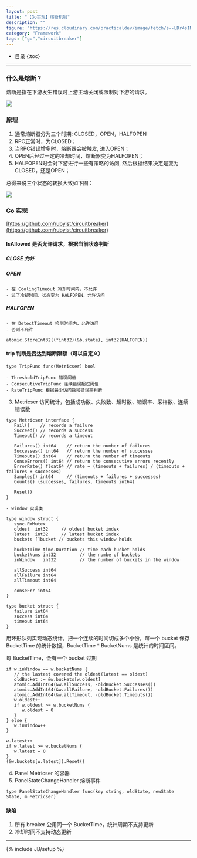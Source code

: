 ```yaml
---
layout: post
title: "【Go实现】熔断机制"
description: ""
figure: "https://res.cloudinary.com/practicaldev/image/fetch/s--LDr4sIMX--/c_limit%2Cf_auto%2Cfl_progressive%2Cq_auto%2Cw_880/https://thepracticaldev.s3.amazonaws.com/i/bk0c85is3c5767cc3qzt.png"
category: "Framework"
tags: ["go","circuitbreaker"]
---
```


* 目录
{:toc}
---

### 什么是熔断？

熔断是指在下游发生错误时上游主动关闭或限制对下游的请求。

![](https://res.cloudinary.com/cyeam/image/upload/v1610534796/image.png)

### 原理

1. 通常熔断器分为三个时期: CLOSED，OPEN，HALFOPEN
2. RPC正常时，为CLOSED；
3. 当RPC错误增多时，熔断器会被触发, 进入OPEN；
4. OPEN后经过一定的冷却时间，熔断器变为HALFOPEN；
5. HALFOPEN时会对下游进行一些有策略的访问, 然后根据结果决定是变为CLOSED，还是OPEN；

总得来说三个状态的转换大致如下图：

![](https://res.cloudinary.com/practicaldev/image/fetch/s--LDr4sIMX--/c_limit%2Cf_auto%2Cfl_progressive%2Cq_auto%2Cw_880/https://thepracticaldev.s3.amazonaws.com/i/bk0c85is3c5767cc3qzt.png)

### Go 实现

[https://github.com/rubyist/circuitbreaker](https://github.com/rubyist/circuitbreaker)

#### IsAllowed 是否允许请求，根据当前状态判断

##### CLOSE 允许
	
##### OPEN
	- 在 CoolingTimeout 冷却时间内，不允许
	- 过了冷却时间，状态变为 HALFOPEN，允许访问
	
##### HALFOPEN
	- 在 DetectTimeout 检测时间内，允许访问
	- 否则不允许

```
atomic.StoreInt32((*int32)(&b.state), int32(HALFOPEN))
```

#### trip 判断是否达到熔断限额（可以自定义）

```
type TripFunc func(Metricser) bool
```


	- ThresholdTripFunc 错误阈值
	- ConsecutiveTripFunc 连续错误超过阈值
	- RateTripFunc 根据最少访问数和错误率判断

3. Metricser 访问统计，包括成功数、失败数、超时数、错误率、采样数、连续错误数

```
type Metricser interface {
   Fail()    // records a failure
   Succeed() // records a success
   Timeout() // records a timeout

   Failures() int64    // return the number of failures
   Successes() int64   // return the number of successes
   Timeouts() int64    // return the number of timeouts
   ConseErrors() int64 // return the consecutive errors recently
   ErrorRate() float64 // rate = (timeouts + failures) / (timeouts + failures + successes)
   Samples() int64     // (timeouts + failures + successes)
   Counts() (successes, failures, timeouts int64)

   Reset()
}
```


	- window 实现类

```
type window struct {
   sync.RWMutex
   oldest  int32     // oldest bucket index
   latest  int32     // latest bucket index
   buckets []bucket // buckets this window holds

   bucketTime time.Duration // time each bucket holds
   bucketNums int32         // the numbe of buckets
   inWindow   int32         // the number of buckets in the window

   allSuccess int64
   allFailure int64
   allTimeout int64

   conseErr int64
}

type bucket struct {
   failure int64
   success int64
   timeout int64
}
```


用环形队列实现动态统计。把一个连续的时间切成多个小份，每一个 bucket 保存 BucketTime 的统计数据，BucketTime * BucketNums 是统计的时间区间。

每 BucketTime，会有一个 bucket 过期

```
if w.inWindow == w.bucketNums {
   // the lastest covered the oldest(latest == oldest)
   oldBucket := &w.buckets[w.oldest]
   atomic.AddInt64(&w.allSuccess, -oldBucket.Successes())
   atomic.AddInt64(&w.allFailure, -oldBucket.Failures())
   atomic.AddInt64(&w.allTimeout, -oldBucket.Timeouts())
   w.oldest++
   if w.oldest >= w.bucketNums {
      w.oldest = 0
   }
} else {
   w.inWindow++
}

w.latest++
if w.latest >= w.bucketNums {
   w.latest = 0
}
(&w.buckets[w.latest]).Reset()
```

4. Panel Metricser 的容器
5. PanelStateChangeHandler 熔断事件

```
type PanelStateChangeHandler func(key string, oldState, newState State, m Metricser)
```


#### 缺陷

1. 所有 breaker 公用同一个 BucketTime，统计周期不支持更新
2. 冷却时间不支持动态更新


---


{% include JB/setup %}
